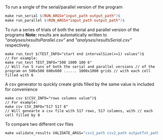 To run a single of the serial/parallel version of the program
```makefile
make run_serial $(RUN_ARGS="input_path output_path")$
make run_parallel $(RUN_ARGS="input_path output_path")$
```

To run a series of trials of both the serial and parallel version of the programs **Note:** results are automatically written to *"analyses/resultsParallel.csv"* and
*"analyses/resultsSerial.csv"* respectively.
```
make run_test $(TEST_INFO="start end intervalSize(>=1) values")$
// For example:
make run_test TEST_INFO="500 1000 100 6"
// Will run 5 runs of both the serial and parallel versions // of the program on 500x500 600x600 ...... 1000x1000 grids // with each cell filled with 6 
```

A csv generator to quickly create grids filled by the same value is included for convenience
```
make csv $(CSV_INFO="rows columns value")$
// For example:
make csv CSV_INFO="517 517 8"
// Will genearte a csv file with 517 rows, 517 columns, with // each cell filled by 8
```

To compare two different csv files
```makefile 
make validate_results VALIDATE_ARGS="csv1_path csv2_path outputTxt_path"```

